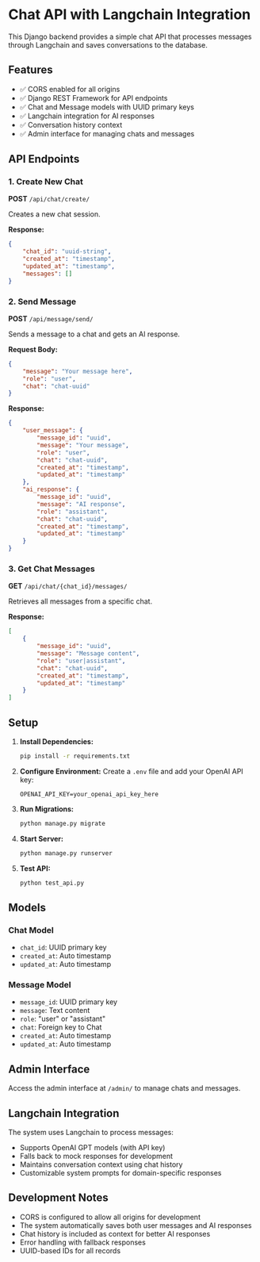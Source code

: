 # Chat API with Langchain Integration

This Django backend provides a simple chat API that processes messages through Langchain and saves conversations to the database.

## Features

- ✅ CORS enabled for all origins
- ✅ Django REST Framework for API endpoints
- ✅ Chat and Message models with UUID primary keys
- ✅ Langchain integration for AI responses
- ✅ Conversation history context
- ✅ Admin interface for managing chats and messages

## API Endpoints

### 1. Create New Chat
**POST** `/api/chat/create/`

Creates a new chat session.

**Response:**
```json
{
    "chat_id": "uuid-string",
    "created_at": "timestamp",
    "updated_at": "timestamp",
    "messages": []
}
```

### 2. Send Message
**POST** `/api/message/send/`

Sends a message to a chat and gets an AI response.

**Request Body:**
```json
{
    "message": "Your message here",
    "role": "user",
    "chat": "chat-uuid"
}
```

**Response:**
```json
{
    "user_message": {
        "message_id": "uuid",
        "message": "Your message",
        "role": "user",
        "chat": "chat-uuid",
        "created_at": "timestamp",
        "updated_at": "timestamp"
    },
    "ai_response": {
        "message_id": "uuid",
        "message": "AI response",
        "role": "assistant", 
        "chat": "chat-uuid",
        "created_at": "timestamp",
        "updated_at": "timestamp"
    }
}
```

### 3. Get Chat Messages
**GET** `/api/chat/{chat_id}/messages/`

Retrieves all messages from a specific chat.

**Response:**
```json
[
    {
        "message_id": "uuid",
        "message": "Message content",
        "role": "user|assistant",
        "chat": "chat-uuid",
        "created_at": "timestamp",
        "updated_at": "timestamp"
    }
]
```

## Setup

1. **Install Dependencies:**
   ```bash
   pip install -r requirements.txt
   ```

2. **Configure Environment:**
   Create a `.env` file and add your OpenAI API key:
   ```
   OPENAI_API_KEY=your_openai_api_key_here
   ```

3. **Run Migrations:**
   ```bash
   python manage.py migrate
   ```

4. **Start Server:**
   ```bash
   python manage.py runserver
   ```

5. **Test API:**
   ```bash
   python test_api.py
   ```

## Models

### Chat Model
- `chat_id`: UUID primary key
- `created_at`: Auto timestamp
- `updated_at`: Auto timestamp

### Message Model  
- `message_id`: UUID primary key
- `message`: Text content
- `role`: "user" or "assistant"
- `chat`: Foreign key to Chat
- `created_at`: Auto timestamp
- `updated_at`: Auto timestamp

## Admin Interface

Access the admin interface at `/admin/` to manage chats and messages.

## Langchain Integration

The system uses Langchain to process messages:
- Supports OpenAI GPT models (with API key)
- Falls back to mock responses for development
- Maintains conversation context using chat history
- Customizable system prompts for domain-specific responses

## Development Notes

- CORS is configured to allow all origins for development
- The system automatically saves both user messages and AI responses
- Chat history is included as context for better AI responses
- Error handling with fallback responses
- UUID-based IDs for all records
